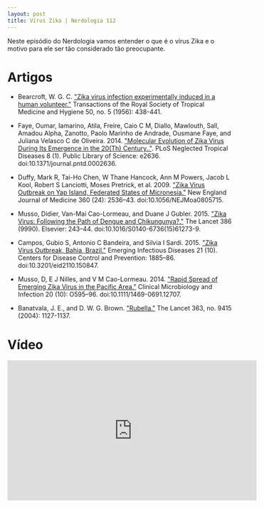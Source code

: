 ```yaml
---
layout: post
title: Vírus Zika | Nerdologia 112
---
```


Neste episódio do Nerdologia vamos entender o que é o vírus Zika e o motivo para ele ser tão considerado tão preocupante.

Artigos
=====

- Bearcroft, W. G. C. ["Zika virus infection experimentally induced in a human volunteer."](http://www.sciencedirect.com/science/article/pii/0035920356900906) Transactions of the Royal Society of Tropical Medicine and Hygiene 50, no. 5 (1956): 438-441.

- Faye, Oumar, Iamarino, Atila, Freire, Caio C M, Diallo, Mawlouth, Sall, Amadou Alpha, Zanotto, Paolo Marinho de Andrade, Ousmane Faye, and Juliana Velasco C de Oliveira. 2014. ["Molecular Evolution of Zika Virus During Its Emergence in the 20(Th) Century.."](http://www.ncbi.nlm.nih.gov/pmc/articles/PMC3888466/). PLoS Neglected Tropical Diseases 8 (1). Public Library of Science: e2636. doi:10.1371/journal.pntd.0002636.

- Duffy, Mark R, Tai-Ho Chen, W Thane Hancock, Ann M Powers, Jacob L Kool, Robert S Lanciotti, Moses Pretrick, et al. 2009. ["Zika Virus Outbreak on Yap Island, Federated States of Micronesia."](http://www.nejm.org/doi/full/10.1056/NEJMoa0805715) New England Journal of Medicine 360 (24): 2536–43. doi:10.1056/NEJMoa0805715.

- Musso, Didier, Van-Mai Cao-Lormeau, and Duane J Gubler. 2015. ["Zika Virus: Following the Path of Dengue and Chikungunya?."](http://www.thelancet.com/journals/lancet/article/PIIS0140-6736(15)61273-9/fulltext?rss=yes) The Lancet 386 (9990). Elsevier: 243–44. doi:10.1016/S0140-6736(15)61273-9.

- Campos, Gubio S, Antonio C Bandeira, and Silvia I Sardi. 2015. ["Zika Virus Outbreak, Bahia, Brazil."](http://www.ncbi.nlm.nih.gov/pubmed/26401719) Emerging Infectious Diseases 21 (10). Centers for Disease Control and Prevention: 1885–86. doi:10.3201/eid2110.150847.

- Musso, D, E J Nilles, and V M Cao-Lormeau. 2014. ["Rapid Spread of Emerging Zika Virus in the Pacific Area."](http://www.ncbi.nlm.nih.gov/pubmed/24909208) Clinical Microbiology and Infection 20 (10): O595–96. doi:10.1111/1469-0691.12707.

- Banatvala, J. E., and D. W. G. Brown. ["Rubella."](http://www.thelancet.com/journals/lancet/article/PIIS0140-6736(04)15897-2/abstract) The Lancet 363, no. 9415 (2004): 1127-1137.

Vídeo
=====

<iframe width="560" height="315" src="https://www.youtube.com/embed/pm3do0nEuuM" frameborder="0" allowfullscreen></iframe>

